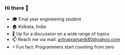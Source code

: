 ### Hi there 👋

- 🎓 Final year engineering student
- 🏠 Kolkata, India
- 💬 Up for a discussion on a wide range of topics
- 📫 Reach me via mail: aritrapramanik80@yahoo.com
- ⚡ Fun fact: Programmers start counting from zero
